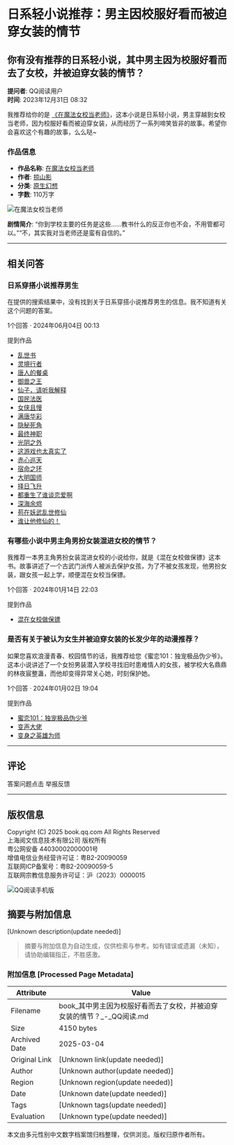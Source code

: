 # 日系轻小说推荐：男主因校服好看而被迫穿女装的情节

## 你有没有推荐的日系轻小说，其中男主因为校服好看而去了女校，并被迫穿女装的情节？

**提问者**: QQ阅读用户  
**时间**: 2023年12月31日 08:32

我推荐给你的是 [《在魔法女校当老师》](//book.qq.com/book-detail/20614921)，这本小说是日系轻小说，男主穿越到女校当老师，因为校服好看而被迫穿女装，从而经历了一系列啼笑皆非的故事。希望你会喜欢这个有趣的故事，么么哒~

### 作品信息

- **作品名称**: [在魔法女校当老师](//book.qq.com/book-detail/20614921)
- **作者**: [掠山影](//book.qq.com/book-writer/8499515003923101)  
- **分类**: [原生幻想](//book.qq.com/book-cate/20059-20060-0-0-0-0-0-1)  
- **字数**: 110万字

![在魔法女校当老师](https://wfqqreader-1252317822.image.myqcloud.com/cover/921/20614921/b_20614921.webp)

**剧情简介**: 
“你到学校主要的任务是这些……教书什么的反正你也不会，不用管都可以。”“不，其实我对当老师还是蛮有自信的。”

---

## 相关问答

### 日系穿搭小说推荐男生

在提供的搜索结果中，没有找到关于日系穿搭小说推荐男生的信息。我不知道有关这个问题的答案。

1个回答 · 2024年06月04日 00:13

提到作品

- [乱世书](//book.qq.com/book-detail/46010291)
- [灵境行者](//book.qq.com/book-detail/41940621)
- [唐人的餐桌](//book.qq.com/book-detail/43914374)
- [御兽之王](//book.qq.com/book-detail/47090668)
- [仙子，请听我解释](//book.qq.com/book-detail/45294721)
- [国民法医](//book.qq.com/book-detail/43893441)
- [女侠且慢](//book.qq.com/book-detail/44840014)
- [满唐华彩](//book.qq.com/book-detail/47135031)
- [隐秘死角](//book.qq.com/book-detail/46789359)
- [最终神职](//book.qq.com/book-detail/47551502)
- [光阴之外](//book.qq.com/book-detail/41777108)
- [这游戏也太真实了](//book.qq.com/book-detail/39391348)
- [赤心巡天](//book.qq.com/book-detail/26530091)
- [宿命之环](//book.qq.com/book-detail/46370336)
- [大明国师](//book.qq.com/book-detail/46099286)
- [择日飞升](//book.qq.com/book-detail/42778366)
- [都重生了谁谈恋爱啊](//book.qq.com/book-detail/47068783)
- [深海余烬](//book.qq.com/book-detail/44360760)
- [苟在妖武乱世修仙](//book.qq.com/book-detail/46305137)
- [谁让他修仙的！](//book.qq.com/book-detail/46504904)

### 有哪些小说中男主角男扮女装混进女校的情节？

我推荐一本男主角男扮女装混进女校的小说给你，就是《混在女校做保镖》这本书。故事讲述了一个古武门派传人被派去保护女孩，为了不被女孩发现，他男扮女装，跟女孩一起上学，顺便混在女校当保镖。

1个回答 · 2024年01月14日 22:03

提到作品

- [混在女校做保镖](//book.qq.com/so/混在女校做保镖)

### 是否有关于被认为女生并被迫穿女装的长发少年的动漫推荐？

如果您喜欢浪漫青春、校园情节的话，我推荐给您《蜜恋101：独宠极品伪少爷》。这本小说讲述了一个女扮男装潜入学校寻找旧时患难情人的女孩，被学校大名鼎鼎的林夜宸整蛊，而他却变得异常关心她，时刻保护她。

1个回答 · 2024年01月02日 19:04

提到作品

- [蜜恋101：独宠极品伪少爷](//book.qq.com/so/蜜恋101：独宠极品伪少爷)
- [变声大佬](//book.qq.com/so/变声大佬)
- [变身之英雄为师](//book.qq.com/so/变身之英雄为师)

---

## 评论
答案问题点击 举报反馈

---

## 版权信息
Copyright (C) 2025 book.qq.com All Rights Reserved  
上海阅文信息技术有限公司 版权所有  
粤公网安备 44030002000001号  
增值电信业务经营许可证：粤B2-20090059  
互联网ICP备案号：粤B2-20090059-5  
互联网宗教信息服务许可证：沪（2023）0000015  

![QQ阅读手机版](//qqreader-site-1252317822.file.myqcloud.com/qq-pc/static/img/q-qrcode.e88b14c.png)
<!-- tcd_original_link https://book.qq.com/ask/detail/pezfxajdam -->


## 摘要与附加信息

<!-- tcd_abstract -->
[Unknown description(update needed)]
<!-- tcd_abstract_end -->

> 摘要与附加信息为自动生成，仅供检索与参考。如有错误或遗漏（未知），请协助编辑指正，不胜感激。

### 附加信息 [Processed Page Metadata]

| Attribute       | Value                                  |
|-----------------|----------------------------------------|
| Filename        | book_其中男主因为校服好看而去了女校，并被迫穿女装的情节？_-_QQ阅读.md                             |
| Size            | 4150 bytes                           |
| Archived Date   | 2025-03-04                             |
| Original Link   | [Unknown link(update needed)]                       |
| Author          | [Unknown author(update needed)]                               |
| Region          | [Unknown region(update needed)]                               |
| Date            | [Unknown date(update needed)]                                 |
| Tags            | [Unknown tags(update needed)]                                 |
| Evaluation            | [Unknown type(update needed)]                                 |
<!-- tcd_table_end -->

本文由多元性别中文数字档案馆归档整理，仅供浏览。版权归原作者所有。
